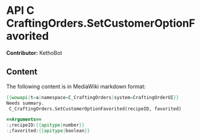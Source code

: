 # API C CraftingOrders.SetCustomerOptionFavorited

**Contributor:** KethoBot

## Content

The following content is in MediaWiki markdown format:

```mediawiki
{{wowapi|t=a|namespace=C_CraftingOrders|system=CraftingOrderUI}}
Needs summary.
 C_CraftingOrders.SetCustomerOptionFavorited(recipeID, favorited)

==Arguments==
:;recipeID:{{apitype|number}}
:;favorited:{{apitype|boolean}}
```